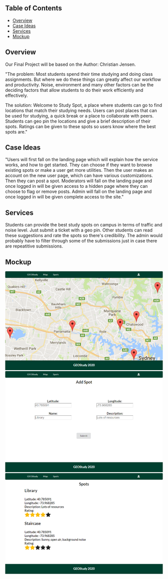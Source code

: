 ## Table of Contents 

* [Overview](#overview)
* [Case Ideas](#case-ideas)
* [Services](#services)
* [Mockup](#mock-up)

## Overview
Our Final Project will be based on the Author: Christian Jensen.

"The problem: Most students spend their time studying and doing class assignments. But where we do these things can greatly affect our workflow and productivity. Noise, environment and many other factors can be the deciding factors that allow students to do their work efficiently and effectively.

The solution: Welcome to Study Spot, a place where students can go to find locations that match their studying needs. Users can post places that can be used for studying, a quick break or a place to collaborate with peers. Students can geo pin the locations and give a brief description of their spots. Ratings can be given to these spots so users know where the best spots are."

## Case Ideas 
"Users will first fall on the landing page which will explain how the service works, and how to get started. They can choose if they want to browse existing spots or make a user get more utilities. Then the user makes an account on the new user page, which can have various customizations. Then they can post a spot.
Moderators will fall on the landing page and once logged in will be given access to a hidden page where they can choose to flag or remove posts.
Admin will fall on the landing page and once logged in will be given complete access to the site."

## Services
Students can provide the best study spots on campus in terms of traffic and noise level. Just submit a ticket with a geo pin. Other students can read these suggestions and rate the spots so there's credibility. The admin would probably have to filter through some of the submissions just in case there are repeatitive submissions. 

## Mockup
![Mockup 1](images/MapMockup.png)
![Mockup 2](images/MapMockup2.png)
![Mockup 3](images/MapMockup3.png)
